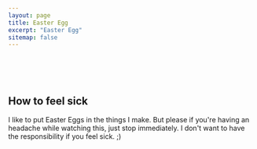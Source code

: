 ```yaml
---
layout: page
title: Easter Egg
excerpt: "Easter Egg"
sitemap: false
---
```


<br>
<br>
<br>

## How to feel sick

I like to put Easter Eggs in the things I make. But please if you're having an headache while watching this, just stop immediately. I don't want to have the responsibility if you feel sick. ;)
<br>
<br>
<br>


<script>
// gravity
var script = document.createElement("script");
script.src="http://gravityscript.googlecode.com/svn/trunk/gravityscript-autorun.js";
document.body.appendChild(script);
// end - gravity


// this code was written by Johnson Zhong (http://johnsonzhong.me/evaluations/skulecourses/) but there are some little changes by me (for example the speed increases gradually, or the restart function)
var speed = 50; // the greater this value is the lower the speed is
var increaseSpeedEveryMs = 1;
var speedTimer = 0;
var timer = setInterval(transform, 4000);
var degreez = 0;
var allSet = false;
var bellybutton;

function transform()
{
    if (!allSet)
    {
        var transOrigin = "50% 50%";
        document.body.parentElement.style.height = "100%";
        document.body.style.minHeight = "100%";
        document.body.style.transformOrigin = transOrigin;
        document.body.style.webkitTransformOrigin = transOrigin;
        document.body.style.mozTransformOrigin = transOrigin;
        bellybutton = document.createElement("button");
        bellybutton.innerHTML = "Stop";
        bellybutton.style.position = "absolute";
        bellybutton.style.left = "48%";
        bellybutton.style.top =  "48%";
        bellybutton.style.width = "80px";
        bellybutton.style.height =  "25px%";
        document.body.appendChild(bellybutton);
        bellybutton.onclick = stoppuking;
        allSet = true;
    }
    var transString = "rotate(" + degreez + "deg)";
    document.body.style.transform = transString;
    document.body.style.webkitTransform = transString;
    document.body.style.mozTransform = transString;
    if(speedTimer >= increaseSpeedEveryMs)
    {
        speedTimer = 0;
        if(speed > 1)
            speed--;
        if(increaseSpeedEveryMs <= 100)
            increaseSpeedEveryMs++;
        clearInterval(timer);
        timer = setInterval(transform, speed);
    }
    speedTimer++;
    degreez += 1;
}
function stoppuking()
{
    clearInterval(timer);
    /*var transString = "";
    document.body.style.transform = transString;
    document.body.style.webkitTransform = transString;
    document.body.style.mozTransform = transString;*/
    //document.body.removeChild(bellybutton);
    bellybutton.innerHTML = "Start";
    bellybutton.onclick = restart;
}

function restart()
{
    speed = 50;
    increaseSpeedEveryMs = 1;
    speedTimer = 0;
    timer = setInterval(transform, speed);
    bellybutton.innerHTML = "Stop";
    bellybutton.onclick = stoppuking;
}
</script>